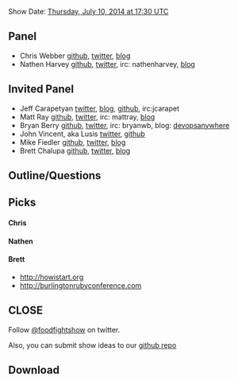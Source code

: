 Show Date:  [Thursday, July 10, 2014 at 17:30 UTC](http://www.timeanddate.com/worldclock/fixedtime.html?msg=Food+Fight+Show+-+Supermarket&iso=20140710T1330&p1=419&ah=1)

Panel<a name="panel"></a>
-----
* Chris Webber [github](http://github.com/cwebberops), [twitter](http://twitter.com/cwebber), [blog](http://cwebber.net/)
* Nathen Harvey [github](http://github.com/nathenharvey), [twitter](http://twitter.com/nathenharvey), irc: nathenharvey, [blog](http://nathenharvey.com)

Invited Panel<a name="panel"></a>
-----
* Jeff Carapetyan [twitter](https://twitter.com/DevopsJeff), [blog](http://datafundamentals.com/jeff-on-ops-blog), [github](http://github.com/datafundamentals), irc:jcarapet
* Matt Ray [github](http://github.com/mattray), [twitter](http://twitter.com/mattray), irc: mattray, [blog](http://www.leastresistance.net/)
* Bryan Berry [github](http://github.com/bryanwb), [twitter](http://twitter.com/bryanwb), irc: bryanwb, blog: [devopsanywhere](http://devopsanywhere.blogspot.com)
* John Vincent, aka Lusis [twitter](https://twitter.com/#!/lusis), [github](https://github.com/lusis)
* Mike Fiedler [github](http://github.com/miketheman), [twitter](http://twitter.com/mikefiedler), [blog](http://www.miketheman.net)
* Brett Chalupa [github](https://github.com/brettchalupa), [twitter](https://twitter.com/brettchalupa), [blog](http://brettchalupa.com)


Outline/Questions
-----------------



Picks<a name="picks"></a>
-----

#### Chris  

#### Nathen  

#### Brett

* http://howistart.org
* http://burlingtonrubyconference.com


CLOSE
-----

Follow [@foodfightshow](http://twitter.com/foodfightshow) on twitter.

Also, you can submit show ideas to our [github repo](https://github.com/foodfight/showz)



Download
--------
